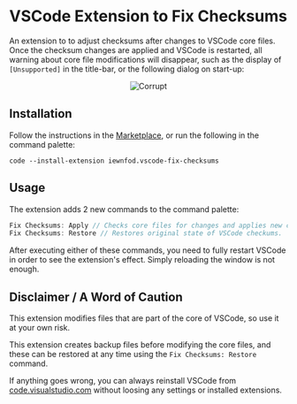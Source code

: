 # VSCode Extension to Fix Checksums

An extension to to adjust checksums after changes to VSCode core files. Once the checksum changes are applied and VSCode is restarted, all warning about core file modifications will disappear, such as the display of `[Unsupported]` in the title-bar, or the following dialog on start-up:

<p align="center">
  <img src="https://raw.githubusercontent.com/iewnfod/vscode-fix-checksums/master/resources/corrupt.png" alt="Corrupt">
</p>

## Installation

Follow the instructions in the
[Marketplace](https://marketplace.visualstudio.com/items?itemName=iewnfod.vscode-fix-checksums),
or run the following in the command palette:

```shell
code --install-extension iewnfod.vscode-fix-checksums
```

## Usage

The extension adds 2 new commands to the command palette:

```js
Fix Checksums: Apply // Checks core files for changes and applies new checksums.
Fix Checksums: Restore // Restores original state of VSCode checkums.
```

After executing either of these commands, you need to fully restart VSCode in order to see the extension's effect. Simply reloading the window is not enough.

## Disclaimer / A Word of Caution

This extension modifies files that are part of the core of VSCode, so use it at your own risk.

This extension creates backup files before modifying the core files, and these can be restored at any time using the `Fix Checksums: Restore` command.

If anything goes wrong, you can always reinstall VSCode from [code.visualstudio.com](https://code.visualstudio.com/download) without loosing any settings or installed extensions.
